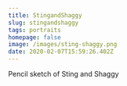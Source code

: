```yaml
---
title: StingandShaggy
slug: stingandshaggy
tags: portraits
homepage: false
image: /images/sting-shaggy.png
date: 2020-02-07T15:59:26.402Z
---
```

Pencil sketch of Sting and Shaggy
